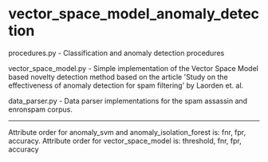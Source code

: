 # vector_space_model_anomaly_detection

procedures.py - Classification and anomaly detection procedures


vector_space_model.py - Simple implementation of the Vector Space Model based novelty detection method based on the article 'Study on the effectiveness of anomaly detection for spam filtering' by Laorden et. al.


data_parser.py - Data parser implementations for the spam assassin and enronspam corpus.

--------------------------------------------------------------------------------------------------------------------
Attribute order for anomaly_svm and anomaly_isolation_forest is: fnr, fpr, accuracy.
Attribute order for vector_space_model is: threshold, fnr, fpr, accuracy
